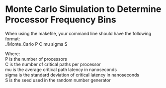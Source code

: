 # Monte Carlo Simulation to Determine Processor Frequency Bins

When using the makefile, your command line should have the following format:\
./Monte_Carlo P C mu sigma S

Where:\
P is the number of processors\
C is the number of critical paths per processor\
mu is the average critical path latency in nanoseconds\
sigma is the standard deviation of critical latency in nanoseconds\
S is the seed used in the random number generator